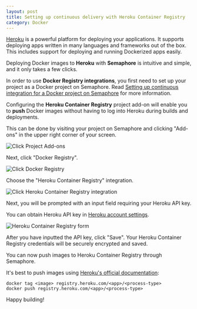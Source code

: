 ```yaml
---
layout: post
title: Setting up continuous delivery with Heroku Container Registry
category: Docker
---
```


[Heroku](https://www.heroku.com/) is a powerful platform for deploying your
applications.  It supports deploying apps written in many languages and
frameworks out of the box. This includes support for deploying and running
Dockerized apps easily.

Deploying Docker images to **Heroku** with **Semaphore** is intuitive and
simple, and it only takes a few clicks.

In order to use **Docker Registry integrations**, you first need to set up
your project as a Docker project on Semaphore. Read
[Setting up continuous integration for a Docker project on Semaphore](/docs/docker/setting-up-continuous-integration-for-docker-project.html)
for more information.

Configuring the **Heroku Container Registry** project add-on will enable you to
**push** Docker images without having to log into Heroku during builds and
deployments.

This can be done by visiting your project on Semaphore and clicking "Add-ons"
in the upper right corner of your screen.

<img src="/docs/assets/img/docker/shared/click-add-ons.png" class="img-responsive img-bordered" alt="Click Project Add-ons">

Next, click "Docker Registry".

<img src="/docs/assets/img/docker/shared/select-docker-registry.png" class="img-responsive img-bordered" alt="Click Docker Registry">

Choose the "Heroku Container Registry" integration.

<img src="/docs/assets/img/docker/continuous-delivery-heroku-docker-registry/select-heroku-container-registry.png" class="img-responsive img-bordered" alt="Click Heroku Container Registry integration">

Next, you will be prompted with an input field requiring your Heroku API key.

You can obtain Heroku API key in
[Heroku account settings](https://dashboard.heroku.com/account).

<img src="/docs/assets/img/docker/continuous-delivery-heroku-docker-registry/heroku-container-registry-form.png" class="img-responsive img-bordered" alt="Heroku Container Registry form">

After you have inputted the API key, click "Save". Your Heroku Container
Registry credentials will be securely encrypted and saved.

You can now push images to Heroku Container Registry through Semaphore.

It's best to push images using
[Heroku's official documentation](https://devcenter.heroku.com/articles/container-registry-and-runtime#pushing-an-existing-image):

```
docker tag <image> registry.heroku.com/<app>/<process-type>
docker push registry.heroku.com/<app>/<process-type>
```

Happy building!
